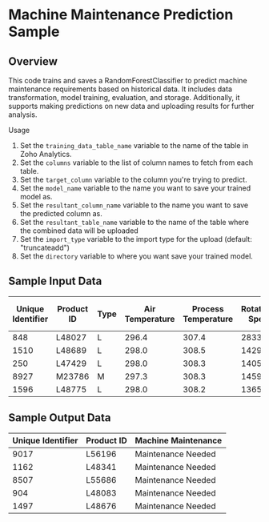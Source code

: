 # Machine Maintenance Prediction Sample

## Overview

This code trains and saves a RandomForestClassifier to predict machine maintenance requirements based on historical data. It includes data transformation, model training, evaluation, and storage. Additionally, it supports making predictions on new data and uploading results for further analysis.

Usage

1. Set the `training_data_table_name` variable to the name of the table in Zoho Analytics.
2. Set the `columns` variable to the list of column names to fetch from each table.
3. Set the `target_column` variable to the column you're trying to predict.
4. Set the `model_name` variable to the name you want to save your trained model as.
5. Set the `resultant_column_name` variable to the name you want to save the predicted column as. 
6. Set the `resultant_table_name` variable to the name of the table where the combined data will be uploaded
7. Set the `import_type` variable to the import type for the upload (default: "truncateadd")
8. Set the `directory` variable to where you want save your trained model.

## Sample Input Data

| Unique Identifier | Product ID | Type | Air Temperature | Process Temperature | Rotational Speed | Torque | Tool Wear | Machine Failure | Tool Wear Failure | Heat Dissipation Failure | Power Failure | Overstrain Failure | Random Failure |
|-------------------|------------|------|-----------------|---------------------|------------------|--------|-----------|-----------------|-------------------|--------------------------|---------------|---------------------|----------------|
| 848               | L48027     | L    | 296.4           | 307.4               | 2833             | 5.6    | 213       | 1               | 0                 | 0                        | 1             | 0                   | 0              |
| 1510              | L48689     | L    | 298.0           | 308.5               | 1429             | 37.7   | 220       | 1               | 1                 | 0                        | 0             | 0                   | 0              |
| 250               | L47429     | L    | 298.0           | 308.3               | 1405             | 56.2   | 218       | 1               | 0                 | 0                        | 0             | 1                   | 0              |
| 8927              | M23786     | M    | 297.3           | 308.3               | 1459             | 59.6   | 207       | 1               | 0                 | 0                        | 1             | 1                   | 0              |
| 1596              | L48775     | L    | 298.0           | 308.2               | 1365             | 52.9   | 218       | 1               | 0                 | 0                        | 0             | 1                   | 0              |


## Sample Output Data

| Unique Identifier | Product ID | Machine Maintenance  |
|-------------------|------------|----------------------|
| 9017              | L56196     | Maintenance Needed   |
| 1162              | L48341     | Maintenance Needed   |
| 8507              | L55686     | Maintenance Needed   |
| 904               | L48083     | Maintenance Needed   |
| 1497              | L48676     | Maintenance Needed   |
